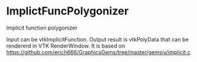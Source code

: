 # ImplictFuncPolygonizer
Implicit function polygonizer

Input can be vtkImplicitFunction.
Output result is vtkPolyData that can be rendererd in VTK RenderWindow.
It is based on https://github.com/erich666/GraphicsGems/tree/master/gemsiv/implicit.c
